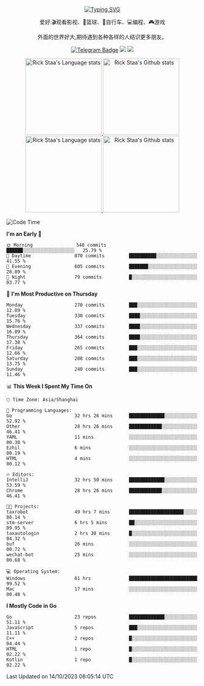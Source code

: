 <div align="center"> 

[![Typing SVG](https://readme-typing-svg.herokuapp.com?size=25&duration=2500&color=eeeeee&vCenter=true&width=200&height=40&lines=Hi+there+%F0%9F%91%8B%F0%9F%8F%BB;I'm+DanBai)](https://git.io/typing-svg)

爱好:🎬观看影视、🏀篮球、🚴自行车、💻编程、🎮游戏

外面的世界好大,期待遇到各种各样的人结识更多朋友。

[![Telegram Badge](https://img.shields.io/badge/-Telegram-blue?style=flat&logo=Telegram&logoColor=white)](https://t.me/danbai9420) 
[![](https://img.shields.io/badge/-Blog-brightgreen?style=flat&logo=Blogger&logoColor=white)](https://p00q.cn)
[![](https://img.shields.io/badge/-Email-red?style=flat&logo=Mail.Ru&logoColor=white)](mailto:danbai@88.com)
</div>

<!-- Light Mode -->
<div align="center"> 
<a href="https://github.com/anuraghazra/github-readme-stats#gh-light-mode-only">
<img height=200 src="https://github-readme-stats.vercel.app/api/top-langs/?username=danbai225&layout=compact&langs_count=10&hide_border=1&role=OWNER,COLLABORATOR#gh-light-mode-only" alt="Rick Staa's Language stats" />
</a>
<a href="https://github.com/anuraghazra/github-readme-stats#gh-light-mode-only">
<img height=200 src="https://github-readme-stats.vercel.app/api?username=danbai225&show_icons=true&count_private=true&line_height=28&hide_border=1&include_all_commits=true&card_width=450&role=OWNER,COLLABORATOR&exclude_repo=github-readme-stats#gh-light-mode-only" alt="Rick Staa's Github stats" />
</a>
</div>

<!-- Dark Mode -->
<div align="center"> 
<a href="https://github.com/anuraghazra/github-readme-stats#gh-dark-mode-only">
<img height=200 src="https://github-readme-stats.vercel.app/api/top-langs/?username=danbai225&layout=compact&langs_count=10&hide_border=1&role=OWNER,COLLABORATOR&theme=github_dark#gh-dark-mode-only" alt="Rick Staa's Language stats" />
</a>
<a href="https://github.com/anuraghazra/github-readme-stats#gh-dark-mode-only">
<img height=200 src="https://github-readme-stats.vercel.app/api?username=danbai225&show_icons=true&count_private=true&line_height=28&hide_border=1&include_all_commits=true&card_width=450&role=OWNER,COLLABORATOR&exclude_repo=github-readme-stats&theme=github_dark#gh-dark-mode-only" alt="Rick Staa's Github stats" />
</a>
</div>

<!--START_SECTION:waka-->
![Code Time](http://img.shields.io/badge/Code%20Time-1%2C273%20hrs%2013%20mins-blue)

**I'm an Early 🐤** 

```text
🌞 Morning                540 commits         ██████░░░░░░░░░░░░░░░░░░░   25.79 % 
🌆 Daytime                870 commits         ██████████░░░░░░░░░░░░░░░   41.55 % 
🌃 Evening                605 commits         ███████░░░░░░░░░░░░░░░░░░   28.89 % 
🌙 Night                  79 commits          █░░░░░░░░░░░░░░░░░░░░░░░░   03.77 % 
```
📅 **I'm Most Productive on Thursday** 

```text
Monday                   270 commits         ███░░░░░░░░░░░░░░░░░░░░░░   12.89 % 
Tuesday                  330 commits         ████░░░░░░░░░░░░░░░░░░░░░   15.76 % 
Wednesday                337 commits         ████░░░░░░░░░░░░░░░░░░░░░   16.09 % 
Thursday                 364 commits         ████░░░░░░░░░░░░░░░░░░░░░   17.38 % 
Friday                   265 commits         ███░░░░░░░░░░░░░░░░░░░░░░   12.66 % 
Saturday                 288 commits         ███░░░░░░░░░░░░░░░░░░░░░░   13.75 % 
Sunday                   240 commits         ███░░░░░░░░░░░░░░░░░░░░░░   11.46 % 
```


📊 **This Week I Spent My Time On** 

```text
🕑︎ Time Zone: Asia/Shanghai

💬 Programming Languages: 
Go                       32 hrs 26 mins      █████████████░░░░░░░░░░░░   52.92 % 
Other                    28 hrs 26 mins      ████████████░░░░░░░░░░░░░   46.41 % 
YAML                     11 mins             ░░░░░░░░░░░░░░░░░░░░░░░░░   00.30 % 
Ezhil                    6 mins              ░░░░░░░░░░░░░░░░░░░░░░░░░   00.19 % 
HTML                     4 mins              ░░░░░░░░░░░░░░░░░░░░░░░░░   00.12 % 

🔥 Editors: 
IntelliJ                 32 hrs 50 mins      █████████████░░░░░░░░░░░░   53.59 % 
Chrome                   28 hrs 26 mins      ████████████░░░░░░░░░░░░░   46.41 % 

🐱‍💻 Projects: 
taxrobot                 49 hrs 7 mins       ████████████████████░░░░░   80.14 % 
stm-server               6 hrs 5 mins        ██░░░░░░░░░░░░░░░░░░░░░░░   09.95 % 
taxautologin             2 hrs 38 mins       █░░░░░░░░░░░░░░░░░░░░░░░░   04.32 % 
buf                      26 mins             ░░░░░░░░░░░░░░░░░░░░░░░░░   00.72 % 
wechat-bot               25 mins             ░░░░░░░░░░░░░░░░░░░░░░░░░   00.68 % 

💻 Operating System: 
Windows                  61 hrs              █████████████████████████   99.52 % 
Mac                      17 mins             ░░░░░░░░░░░░░░░░░░░░░░░░░   00.48 % 
```

**I Mostly Code in Go** 

```text
Go                       23 repos            █████████████░░░░░░░░░░░░   51.11 % 
JavaScript               5 repos             ███░░░░░░░░░░░░░░░░░░░░░░   11.11 % 
C++                      2 repos             █░░░░░░░░░░░░░░░░░░░░░░░░   04.44 % 
HTML                     1 repo              █░░░░░░░░░░░░░░░░░░░░░░░░   02.22 % 
Kotlin                   1 repo              █░░░░░░░░░░░░░░░░░░░░░░░░   02.22 % 
```




 Last Updated on 14/10/2023 08:05:14 UTC
<!--END_SECTION:waka-->
